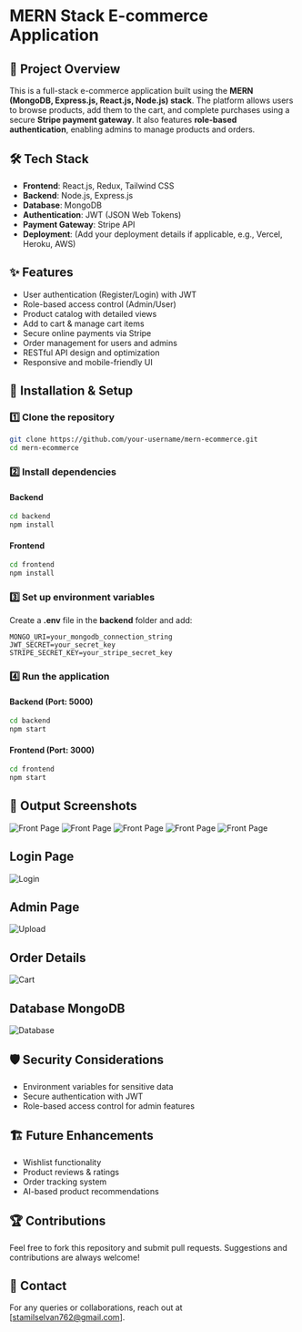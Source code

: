 # MERN Stack E-commerce Application

## 📌 Project Overview
This is a full-stack e-commerce application built using the **MERN (MongoDB, Express.js, React.js, Node.js) stack**. The platform allows users to browse products, add them to the cart, and complete purchases using a secure **Stripe payment gateway**. It also features **role-based authentication**, enabling admins to manage products and orders.

## 🛠️ Tech Stack
- **Frontend**: React.js, Redux, Tailwind CSS
- **Backend**: Node.js, Express.js
- **Database**: MongoDB
- **Authentication**: JWT (JSON Web Tokens)
- **Payment Gateway**: Stripe API
- **Deployment**: (Add your deployment details if applicable, e.g., Vercel, Heroku, AWS)

## ✨ Features
- User authentication (Register/Login) with JWT
- Role-based access control (Admin/User)
- Product catalog with detailed views
- Add to cart & manage cart items
- Secure online payments via Stripe
- Order management for users and admins
- RESTful API design and optimization
- Responsive and mobile-friendly UI

## 🚀 Installation & Setup

### 1️⃣ Clone the repository
```sh
git clone https://github.com/your-username/mern-ecommerce.git
cd mern-ecommerce
```

### 2️⃣ Install dependencies
#### Backend
```sh
cd backend
npm install
```
#### Frontend
```sh
cd frontend
npm install
```

### 3️⃣ Set up environment variables
Create a **.env** file in the **backend** folder and add:
```env
MONGO_URI=your_mongodb_connection_string
JWT_SECRET=your_secret_key
STRIPE_SECRET_KEY=your_stripe_secret_key
```

### 4️⃣ Run the application
#### Backend (Port: 5000)
```sh
cd backend
npm start
```
#### Frontend (Port: 3000)
```sh
cd frontend
npm start
```

## 📸 Output Screenshots
![Front Page](screenshort/out-1.png)
![Front Page](screenshort/out-2.png)
![Front Page](screenshort/out-3.png)
![Front Page](screenshort/out-4.png)
![Front Page](screenshort/out-5.png)
## Login Page
![Login](screenshort/out-6.png)
## Admin Page
![Upload](screenshort/out-7.png)
## Order Details
![Cart](screenshort/out-8.png)
## Database MongoDB
![Database](screenshort/out-9.png)

## 🛡️ Security Considerations
- Environment variables for sensitive data
- Secure authentication with JWT
- Role-based access control for admin features

## 🏗️ Future Enhancements
- Wishlist functionality
- Product reviews & ratings
- Order tracking system
- AI-based product recommendations

## 🏆 Contributions
Feel free to fork this repository and submit pull requests. Suggestions and contributions are always welcome!

## 📩 Contact
For any queries or collaborations, reach out at [stamilselvan762@gmail.com].


